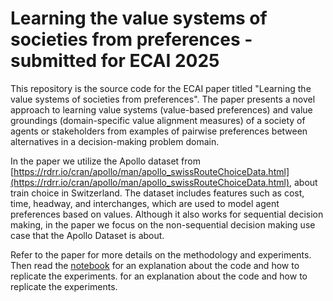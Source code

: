 # Learning the value systems of societies from preferences - submitted for ECAI 2025
This repository is the source code for the ECAI paper titled "Learning the value systems of societies from preferences". The paper presents a novel approach to learning value systems (value-based preferences) and value groundings (domain-specific value alignment measures) of a society of agents or stakeholders from examples of pairwise preferences between alternatives in a decision-making problem domain.

In the paper we utilize the Apollo dataset from [https://rdrr.io/cran/apollo/man/apollo_swissRouteChoiceData.html](https://rdrr.io/cran/apollo/man/apollo_swissRouteChoiceData.html), about train choice in Switzerland. The dataset includes features such as cost, time, headway, and interchanges, which are used to model agent preferences based on values. Although it also works for sequential decision making, in the paper we focus on the non-sequential decision making use case that the Apollo Dataset is about. 

Refer to the paper for more details on the methodology and experiments. Then read the [notebook](execute_experiments.ipynb) for an explanation about the code and how to replicate the experiments. for an explanation about the code and how to replicate the experiments.